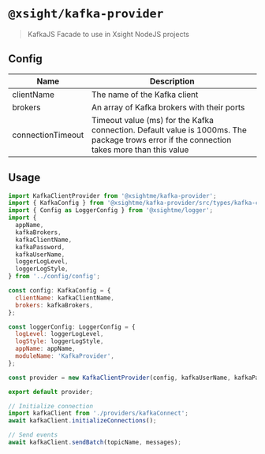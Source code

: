 # `@xsight/kafka-provider`

> KafkaJS Facade to use in Xsight NodeJS projects

## Config

| Name                                        | Description                                                                                     |
| ------------------------------------------- | ----------------------------------------------------------------------------------------------  |
| clientName                                  | The name of the Kafka client                                                                    |
| brokers                                     | An array of Kafka brokers with their ports                                                      |
| connectionTimeout                           | Timeout value (ms) for the Kafka connection. Default value is 1000ms. The package trows error if the connection takes more than this value |

## Usage

```js
import KafkaClientProvider from '@xsightme/kafka-provider';
import { KafkaConfig } from '@xsightme/kafka-provider/src/types/kafka-config.interface';
import { Config as LoggerConfig } from '@xsightme/logger';
import {
  appName,
  kafkaBrokers,
  kafkaClientName,
  kafkaPassword,
  kafkaUserName,
  loggerLogLevel,
  loggerLogStyle,
} from '../config/config';

const config: KafkaConfig = {
  clientName: kafkaClientName,
  brokers: kafkaBrokers,
};

const loggerConfig: LoggerConfig = {
  logLevel: loggerLogLevel,
  logStyle: loggerLogStyle,
  appName: appName,
  moduleName: 'KafkaProvider',
};

const provider = new KafkaClientProvider(config, kafkaUserName, kafkaPassword, loggerConfig);

export default provider;

// Initialize connection
import kafkaClient from './providers/kafkaConnect';
await kafkaClient.initializeConnections();

// Send events
await kafkaClient.sendBatch(topicName, messages);
```
